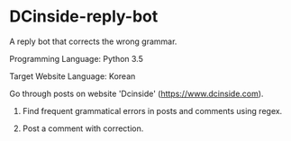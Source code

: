 # DCinside-reply-bot
A reply bot that corrects the wrong grammar.

Programming Language: Python 3.5

Target Website Language: Korean

Go through posts on website 'Dcinside' (https://www.dcinside.com).

1. Find frequent grammatical errors in posts and comments using regex.

2. Post a comment with correction.

